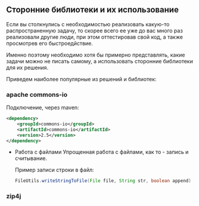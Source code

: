 ## Сторонние библиотеки и их использование
Если вы столкнулись с необходимостью реализовать какую-то распространенную задачу, то
 скорее всего ее уже до вас много раз реализовали другие люди, при этом оттестировав свой код,
 а также просмотрев его быстроедйствие.

Именно поэтому необходимо хотя бы примерно представлять, какие задачи можно не писать самому, а
использовать сторонние библиотеки для их решения.

Приведем наиболее популярные из решений и библиотек:
### apache commons-io
Подключение, через maven:
```xml
<dependency>
    <groupId>commons-io</groupId>
    <artifactId>commons-io</artifactId>
    <version>2.5</version>
</dependency>
```
* Работа с файлами
  Упрощенная работа с файлами, как то - запись и считывание.

  Пример записи строки в файл:

  ```java
  FileUtils.writeStringToFile(File file, String str, boolean append)
  ```

### zip4j
